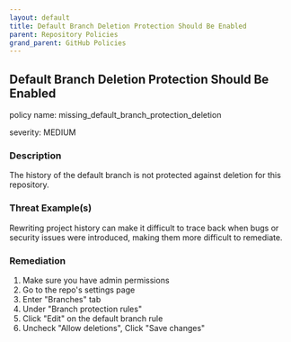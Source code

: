 ```yaml
---
layout: default
title: Default Branch Deletion Protection Should Be Enabled
parent: Repository Policies
grand_parent: GitHub Policies
---
```



## Default Branch Deletion Protection Should Be Enabled
policy name: missing_default_branch_protection_deletion

severity: MEDIUM

### Description
The history of the default branch is not protected against deletion for this repository.

### Threat Example(s)
Rewriting project history can make it difficult to trace back when bugs or security issues were introduced, making them more difficult to remediate.



### Remediation
1. Make sure you have admin permissions
2. Go to the repo's settings page
3. Enter "Branches" tab
4. Under "Branch protection rules"
5. Click "Edit" on the default branch rule
6. Uncheck "Allow deletions", Click "Save changes"




